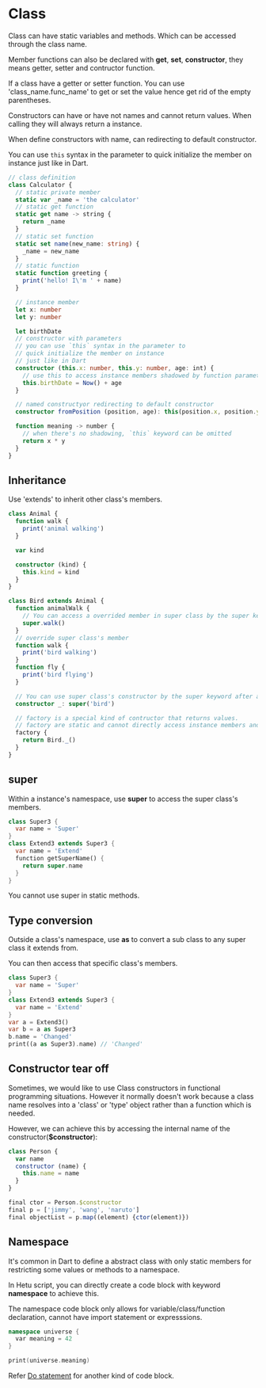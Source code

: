 # Class

Class can have static variables and methods. Which can be accessed through the class name.

Member functions can also be declared with **get**, **set**, **constructor**, they means getter, setter and contructor function.

If a class have a getter or setter function. You can use 'class_name.func_name' to get or set the value hence get rid of the empty parentheses.

Constructors can have or have not names and cannot return values. When calling they will always return a instance.

When define constructors with name, can redirecting to default constructor.

You can use `this` syntax in the parameter to quick initialize the member on instance just like in Dart.

```typescript
// class definition
class Calculator {
  // static private member
  static var _name = 'the calculator'
  // static get function
  static get name -> string {
    return _name
  }
  // static set function
  static set name(new_name: string) {
    _name = new_name
  }
  // static function
  static function greeting {
    print('hello! I\'m ' + name)
  }

  // instance member
  let x: number
  let y: number

  let birthDate
  // constructor with parameters
  // you can use `this` syntax in the parameter to
  // quick initialize the member on instance
  // just like in Dart
  constructor (this.x: number, this.y: number, age: int) {
    // use this to access instance members shadowed by function parameters
    this.birthDate = Now() + age
  }

  // named constructyor redirecting to default constructor
  constructor fromPosition (position, age): this(position.x, position.y, age)

  function meaning -> number {
    // when there's no shadowing, `this` keyword can be omitted
    return x * y
  }
}
```

## Inheritance

Use 'extends' to inherit other class's members.

```typescript
class Animal {
  function walk {
    print('animal walking')
  }

  var kind

  constructor (kind) {
    this.kind = kind
  }
}

class Bird extends Animal {
  function animalWalk {
    // You can access a overrided member in super class by the super keyword within a method body.
    super.walk()
  }
  // override super class's member
  function walk {
    print('bird walking')
  }
  function fly {
    print('bird flying')
  }

  // You can use super class's constructor by the super keyword after a constructor declaration.
  constructor _: super('bird')

  // factory is a special kind of contructor that returns values.
  // factory are static and cannot directly access instance members and constructors.
  factory {
    return Bird._()
  }
}
```

## super

Within a instance's namespace, use **super** to access the super class's members.

```dart
class Super3 {
  var name = 'Super'
}
class Extend3 extends Super3 {
  var name = 'Extend'
  function getSuperName() {
    return super.name
  }
}
```

You cannot use super in static methods.

## Type conversion

Outside a class's namespace, use **as** to convert a sub class to any super class it extends from.

You can then access that specific class's members.

```dart
class Super3 {
  var name = 'Super'
}
class Extend3 extends Super3 {
  var name = 'Extend'
}
var a = Extend3()
var b = a as Super3
b.name = 'Changed'
print((a as Super3).name) // 'Changed'
```

## Constructor tear off

Sometimes, we would like to use Class constructors in functional programming situations. However it normally doesn't work because a class name resolves into a 'class' or 'type' object rather than a function which is needed.

However, we can achieve this by accessing the internal name of the constructor(**$constructor**):

```javascript
class Person {
  var name
  constructor (name) {
    this.name = name
  }
}

final ctor = Person.$constructor
final p = ['jimmy', 'wang', 'naruto']
final objectList = p.map((element) {ctor(element)})
```

## Namespace

It's common in Dart to define a abstract class with only static members for restricting some values or methods to a namespace.

In Hetu script, you can directly create a code block with keyword **namespace** to achieve this.

The namespace code block only allows for variable/class/function declaration, cannot have import statement or expresssions.

```c++
namespace universe {
  var meaning = 42
}

print(universe.meaning)
```

Refer [Do statement](../control_flow/readme.md#do) for another kind of code block.
